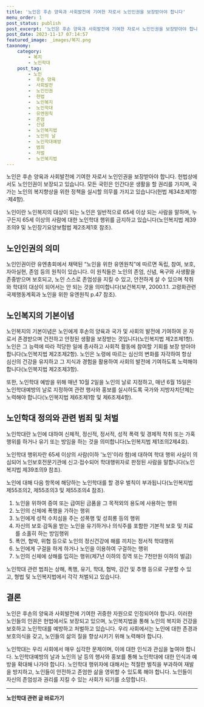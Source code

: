 ```yaml
---
title: '노인은 후손 양육과 사회발전에 기여한 자로서 노인인권을 보장받아야 합니다'
menu_order: 1
post_status: publish
post_excerpt: '노인은 후손 양육과 사회발전에 기여한 자로서 노인인권을 보장받아야 합니다. 헌법상에서도 노인인권이 보장되고 있습니다. 모든 국민은 인간다운 생활을 할 권리를 가지며, 국가는 노인의 복지향상을 위한 정책을 실시할 의무를 가지고 있습니다 헌법 제34조제1항 제4항 .'
post_date: 2023-11-17 07:14:57
featured_image: _images/복지.png
taxonomy:
    category:
        - 복지
        - 노인학대
    post_tag:
        - 노인
        -  후손 양육
        -  사회발전
        -  노인인권
        -  헌법
        -  노인복지
        -  노인학대
        -  유엔원칙
        -  존엄
        -  신념
        -  노인복지법
        -  노인의 날
        -  노인학대예방
        -  범죄
        -  처벌
        -  노인복지법
---
```



노인은 후손 양육과 사회발전에 기여한 자로서 노인인권을 보장받아야 합니다. 헌법상에서도 노인인권이 보장되고 있습니다. 모든 국민은 인간다운 생활을 할 권리를 가지며, 국가는 노인의 복지향상을 위한 정책을 실시할 의무를 가지고 있습니다(헌법 제34조제1항·제4항). 

노인이란 노인복지의 대상이 되는 노인은 일반적으로 65세 이상 되는 사람을 말하며, 누구든지 65세 이상의 사람에 대한 노인학대 행위를 금지하고 있습니다(노인복지법 제39조의9 및 노인장기요양보험법 제2조제1호 참조).

## 노인인권의 의미

노인인권이란 유엔총회에서 채택된 “노인을 위한 유엔원칙”에 따르면 독립, 참여, 보호, 자아실현, 존엄 등의 원칙이 있습니다. 이 원칙들은 노인의 존엄, 신념, 욕구와 사생활을 존중받으며 보호되고, 노인 스스로 존엄성을 지킬 수 있고, 안전하게 살 수 있으며 착취와 학대의 대상이 되어서는 안 되는 것을 의미합니다(보건복지부, 2000.1.1. 고령화관련 국제행동계획과 노인을 위한 유엔원칙 p.47 참조).

## 노인복지의 기본이념

노인복지의 기본이념은 노인에게 후손의 양육과 국가 및 사회의 발전에 기여하여 온 자로서 존경받으며 건전하고 안정된 생활을 보장받는 것입니다(노인복지법 제2조제1항). 노인은 그 능력에 따라 적당한 일에 종사하고 사회적 활동에 참여할 기회를 보장 받아야 합니다(노인복지법 제2조제2항). 노인은 노령에 따르는 심신의 변화를 자각하여 항상 심신의 건강을 유지하고 그 지식과 경험을 활용하여 사회의 발전에 기여하도록 노력해야 합니다(노인복지법 제2조제3항). 

또한, 노인학대 예방을 위해 매년 10월 2일을 노인의 날로 지정하고, 매년 6월 15일은 노인학대예방의 날로 지정하여 관련 행사와 홍보를 실시하도록 국가와 지방자치단체는 노력해야 합니다(노인복지법 제6조제1항 및 제6조제4항).

## 노인학대 정의와 관련 범죄 및 처벌

노인학대란 노인에 대하여 신체적, 정신적, 정서적, 성적 폭력 및 경제적 착취 또는 가혹행위를 하거나 유기 또는 방임을 하는 것을 의미합니다(노인복지법 제1조의2제4호).

노인학대 행위자란 65세 이상의 사람(이하 '노인'이라 함)에 대하여 학대 행위 사실이 의심되어 노인보호전문기관에 신고·접수되어 학대행위자로 판정된 사람을 말합니다(노인복지법 제39조의9 참조).

노인에 대해 다음 항목에 해당하는 노인학대를 할 경우 벌칙이 부과됩니다(노인복지법 제55조의2, 제55조의3 및 제55조의4 참조).

1. 노인을 위하여 증여 또는 급여된 금품을 그 목적외의 용도에 사용하는 행위
2. 노인의 신체에 폭행을 가하는 행위
3. 노인에게 성적 수치심을 주는 성폭행 및 성희롱 등의 행위
4. 자신의 보호·감독을 받는 노인을 유기하거나 의식주를 포함한 기본적 보호 및 치료를 소홀히 하는 방임행위
5. 폭언, 협박, 위협 등으로 노인의 정신건강에 해를 끼치는 정서적 학대행위
6. 노인에게 구걸을 하게 하거나 노인을 이용하여 구걸하는 행위
7. 노인의 신체에 상해를 입히는 행위(제7년 이하의 징역 또는 7천만원 이하의 벌금)

노인학대 관련 범죄는 상해, 폭행, 유기, 학대, 협박, 강간 및 추행 등으로 구분할 수 있고, 형법 및 노인복지법에서 각각 처벌되고 있습니다.

## 결론

노인은 후손의 양육과 사회발전에 기여한 귀중한 자원으로 인정되어야 합니다. 이러한 노인들의 인권은 헌법에서도 보장되고 있으며, 노인복지법을 통해 노인의 복지와 건강을 보호하고 노인학대를 예방하고 처벌하고 있습니다. 우리 사회에서는 노인에 대한 존경과 보호의식을 갖고, 노인들의 삶의 질을 향상시키기 위해 노력해야 합니다.

노인학대는 우리 사회에서 매우 심각한 문제이며, 이에 대한 인식과 관심을 높여야 합니다. 노인학대예방의 날과 노인의 날 등의 행사와 홍보를 통해 노인학대에 대한 인식과 예방을 확대해 나가야 합니다. 노인학대 행위자에 대해서는 적절한 벌칙을 부과하여 재발을 방지하고, 노인들이 안전하고 존엄한 삶을 영위할 수 있도록 해야 합니다. 노인들이 자신의 존엄성과 권리를 지킬 수 있는 사회가 되기를 소망합니다.
<!-- wp:separator -->
<hr class="wp-block-separator has-alpha-channel-opacity"/>
<!-- /wp:separator -->

<!-- wp:group {"backgroundColor":"base","layout":{"type":"constrained"}} -->
<div class="wp-block-group has-base-background-color has-background"><!-- wp:paragraph {"align":"center","fontSize":"medium"} -->
<p class="has-text-align-center has-large-font-size"><strong>노인학대 관련 글 바로가기</strong></p>
<!-- /wp:paragraph -->


<!-- wp:latest-posts
{"categories":[{"id":23460,"count":19,"description":"","link":"https://uknowlaw.com/category/%eb%85%b8%ec%9d%b8%ed%95%99%eb%8c%80/","name":"노인학대","slug":"노인학대","taxonomy":"category","parent":0,"meta":[],"_links":{"self":[{"href":"https://uknowlaw.com/wp-json/wp/v2/categories/23460"}],"collection":[{"href":"https://uknowlaw.com/wp-json/wp/v2/categories"}],"about":[{"href":"https://uknowlaw.com/wp-json/wp/v2/taxonomies/category"}],"wp:post_type":[{"href":"https://uknowlaw.com/wp-json/wp/v2/posts?categories=23460"}],"curies":[{"name":"wp","href":"https://api.w.org/{rel}","templated":true}]}}],"postsToShow":100,"excerptLength":28,"postLayout":"grid","columns":2,"featuredImageAlign":"left","featuredImageSizeSlug":"large","fontSize":"small"} /--></div>
<!-- /wp:group -->